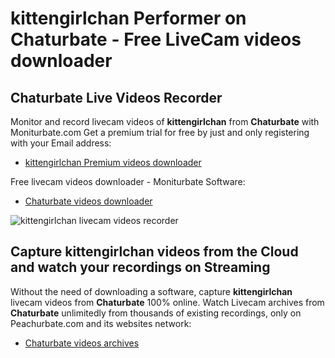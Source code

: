 # kittengirlchan Performer on Chaturbate - Free LiveCam videos downloader

## Chaturbate Live Videos Recorder

Monitor and record livecam videos of **kittengirlchan** from **Chaturbate** with Moniturbate.com
Get a premium trial for free by just and only registering with your Email address:
* [kittengirlchan Premium videos downloader](https://moniturbate.com/request-demo-licence-key.html)

Free livecam videos downloader - Moniturbate Software:
* [Chaturbate videos downloader](https://moniturbate.com/moniturbate-download-software.html)

![kittengirlchan livecam videos recorder](https://peachurnet.com/templates/moniturbate-software.png)


## Capture kittengirlchan videos from the Cloud and watch your recordings on Streaming

Without the need of downloading a software, capture **kittengirlchan** livecam videos from **Chaturbate** 100% online.
Watch Livecam archives from **Chaturbate** unlimitedly from thousands of existing recordings, only on Peachurbate.com and its websites network:
* [Chaturbate videos archives](https://peachurnet.com/)